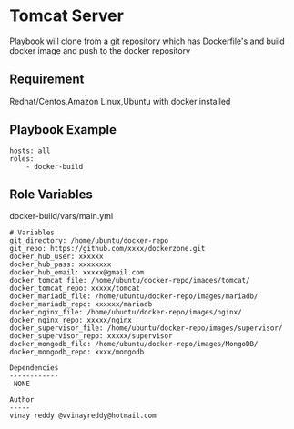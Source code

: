 Tomcat Server
============

Playbook will clone from a git repository which has Dockerfile's and build docker image and push to the docker repository

Requirement
-----------

Redhat/Centos,Amazon Linux,Ubuntu with docker installed

Playbook Example
---------------
```
hosts: all
roles:
    - docker-build
```

Role Variables
--------------
docker-build/vars/main.yml
```
# Variables
git_directory: /home/ubuntu/docker-repo
git_repo: https://github.com/xxxx/dockerzone.git
docker_hub_user: xxxxxx
docker_hub_pass: xxxxxxxx
docker_hub_email: xxxxx@gmail.com
docker_tomcat_file: /home/ubuntu/docker-repo/images/tomcat/
docker_tomcat_repo: xxxxx/tomcat
docker_mariadb_file: /home/ubuntu/docker-repo/images/mariadb/
docker_mariadb_repo: xxxxxx/mariadb
docker_nginx_file: /home/ubuntu/docker-repo/images/nginx/
docker_nginx_repo: xxxxx/nginx
docker_supervisor_file: /home/ubuntu/docker-repo/images/supervisor/
docker_supervisor_repo: xxxxx/supervisor
docker_mongodb_file: /home/ubuntu/docker-repo/images/MongoDB/
docker_mongodb_repo: xxxx/mongodb

Dependencies
------------
 NONE
 
Author
-----
vinay reddy @vvinayreddy@hotmail.com
